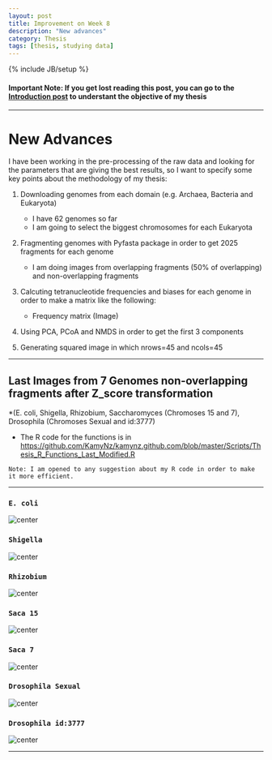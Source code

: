 ```yaml
---
layout: post
title: Improvement on Week 8
description: "New advances"
category: Thesis
tags: [thesis, studying data]
---
```


{% include JB/setup %}

#### Important Note: If you get lost reading this post, you can go to the [Introduction post](http://kamynz.github.io/thesis/2015/07/30/Introduction-of-Thesis/) to understant the objective of my thesis

------

# New Advances

I have been working in the pre-processing of the raw data and looking for the parameters that are giving the best results, so I
want to specify some key points about the methodology of my thesis:

1. Downloading genomes from each domain (e.g. Archaea, Bacteria and Eukaryota)

    * I have 62 genomes so far
    * I am going to select the biggest chromosomes for each Eukaryota

2. Fragmenting genomes with Pyfasta package in order to get 2025 fragments for each genome

    * I am doing images from overlapping fragments (50% of overlapping) and non-overlapping fragments

3. Calcuting tetranucleotide frequencies and biases for each genome in order to make a matrix like the following:

    * Frequency matrix (Image)

4. Using PCA, PCoA and NMDS in order to get the first 3 components

5. Generating squared image in which nrows=45 and ncols=45

------

## Last Images from 7 Genomes non-overlapping fragments after Z_score transformation

*(E. coli, Shigella, Rhizobium, Saccharomyces (Chromoses 15 and 7), Drosophila (Chromoses Sexual and id:3777)

* The R code for the functions is in https://github.com/KamyNz/kamynz.github.com/blob/master/Scripts/Thesis_R_Functions_Last_Modified.R

``Note: I am opened to any suggestion about my R code in order to make it more efficient.``

------------

### ``E. coli``

![center](/Figs/Semana8/FREQ_Z_SCORE_TRANSFORMATION/Ecoli_Freq_Norm_Z_SCORE.png)

### ``Shigella``

![center](/Figs/Semana8/FREQ_Z_SCORE_TRANSFORMATION/Shigella_Freq_Norm_Z_SCORE.png)


### ``Rhizobium``

![center](/Figs/Semana8/FREQ_Z_SCORE_TRANSFORMATION/Rhizo_Freq_Norm_Z_SCORE.png)

### ``Saca 15``

![center](/Figs/Semana8/FREQ_Z_SCORE_TRANSFORMATION/Saca15_Freq_Norm_Z_SCORE.png)

### ``Saca 7``

![center](/Figs/Semana8/FREQ_Z_SCORE_TRANSFORMATION/Saca7_Freq_Norm_Z_SCORE.png)

### ``Drosophila Sexual``

![center](/Figs/Semana8/FREQ_Z_SCORE_TRANSFORMATION/DrosoSexual_Freq_Norm_Z_SCORE.png)

### ``Drosophila id:3777``

![center](/Figs/Semana8/FREQ_Z_SCORE_TRANSFORMATION/Droso3777_Freq_Norm_Z_SCORE.png)

------
